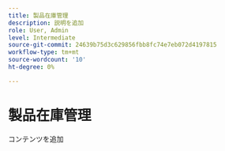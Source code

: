 ```yaml
---
title: 製品在庫管理
description: 説明を追加
role: User, Admin
level: Intermediate
source-git-commit: 24639b75d3c629856fbb8fc74e7eb072d4197815
workflow-type: tm+mt
source-wordcount: '10'
ht-degree: 0%

---
```


# 製品在庫管理

コンテンツを追加